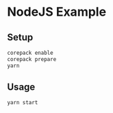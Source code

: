 # NodeJS Example

## Setup

```sh
corepack enable
corepack prepare
yarn
```

## Usage

```sh
yarn start
```
